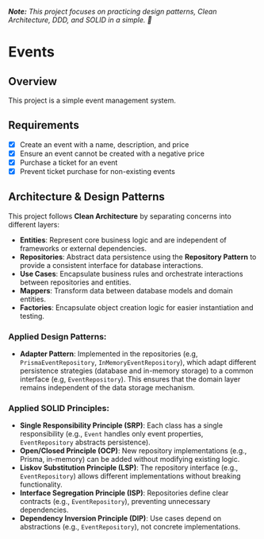 _**Note:** This project focuses on practicing design patterns, Clean Architecture, DDD, and SOLID in a simple. 🚀_

# Events

## Overview

This project is a simple event management system.

## Requirements

- [x] Create an event with a name, description, and price
- [x] Ensure an event cannot be created with a negative price
- [x] Purchase a ticket for an event
- [x] Prevent ticket purchase for non-existing events

## Architecture & Design Patterns

This project follows **Clean Architecture** by separating concerns into different layers:

- **Entities**: Represent core business logic and are independent of frameworks or external dependencies.
- **Repositories**: Abstract data persistence using the **Repository Pattern** to provide a consistent interface for database interactions.
- **Use Cases**: Encapsulate business rules and orchestrate interactions between repositories and entities.
- **Mappers**: Transform data between database models and domain entities.
- **Factories**: Encapsulate object creation logic for easier instantiation and testing.

### Applied Design Patterns:

- **Adapter Pattern**: Implemented in the repositories (e.g, `PrismaEventRepository`, `InMemoryEventRepository`), which adapt different persistence strategies (database and in-memory storage) to a common interface (e.g, `EventRepository`). This ensures that the domain layer remains independent of the data storage mechanism.

### Applied SOLID Principles:

- **Single Responsibility Principle (SRP)**: Each class has a single responsibility (e.g., `Event` handles only event properties, `EventRepository` abstracts persistence).
- **Open/Closed Principle (OCP)**: New repository implementations (e.g., Prisma, in-memory) can be added without modifying existing logic.
- **Liskov Substitution Principle (LSP)**: The repository interface (e.g., `EventRepository`) allows different implementations without breaking functionality.
- **Interface Segregation Principle (ISP)**: Repositories define clear contracts (e.g., `EventRepository`), preventing unnecessary dependencies.
- **Dependency Inversion Principle (DIP)**: Use cases depend on abstractions (e.g., `EventRepository`), not concrete implementations.